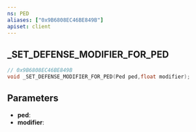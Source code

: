 ```yaml
---
ns: PED
aliases: ["0x9B6808EC46BE849B"]
apiset: client
---
```

## _SET_DEFENSE_MODIFIER_FOR_PED

```c
// 0x9B6808EC46BE849B
void _SET_DEFENSE_MODIFIER_FOR_PED(Ped ped,float modifier);
```


## Parameters
* **ped**:
* **modifier**:



